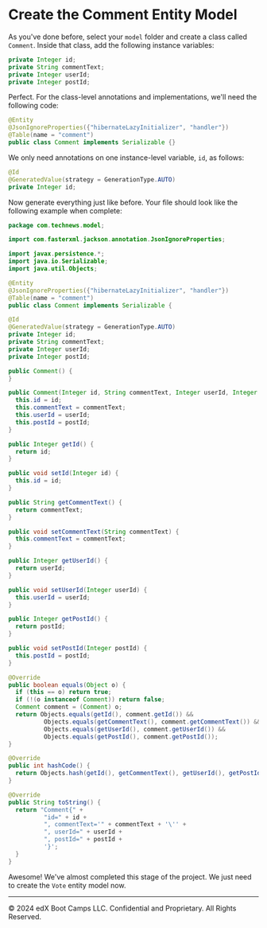 # Create the Comment Entity Model

As you've done before, select your `model` folder and create a class called `Comment`. Inside that class, add the following instance variables:

```java
private Integer id;
private String commentText;
private Integer userId;
private Integer postId;
```

Perfect. For the class-level annotations and implementations, we'll need the following code:

```java
@Entity
@JsonIgnoreProperties({"hibernateLazyInitializer", "handler"})
@Table(name = "comment")
public class Comment implements Serializable {}
```

We only need annotations on one instance-level variable, `id`, as follows:

```java
@Id
@GeneratedValue(strategy = GenerationType.AUTO)
private Integer id;
```

Now generate everything just like before. Your file should look like the following example when complete:

```java
package com.technews.model;

import com.fasterxml.jackson.annotation.JsonIgnoreProperties;

import javax.persistence.*;
import java.io.Serializable;
import java.util.Objects;

@Entity
@JsonIgnoreProperties({"hibernateLazyInitializer", "handler"})
@Table(name = "comment")
public class Comment implements Serializable {

@Id
@GeneratedValue(strategy = GenerationType.AUTO)
private Integer id;
private String commentText;
private Integer userId;
private Integer postId;

public Comment() {
}

public Comment(Integer id, String commentText, Integer userId, Integer postId) {
  this.id = id;
  this.commentText = commentText;
  this.userId = userId;
  this.postId = postId;
}

public Integer getId() {
  return id;
}

public void setId(Integer id) {
  this.id = id;
}

public String getCommentText() {
  return commentText;
}

public void setCommentText(String commentText) {
  this.commentText = commentText;
}

public Integer getUserId() {
  return userId;
}

public void setUserId(Integer userId) {
  this.userId = userId;
}

public Integer getPostId() {
  return postId;
}

public void setPostId(Integer postId) {
  this.postId = postId;
}

@Override
public boolean equals(Object o) {
  if (this == o) return true;
  if (!(o instanceof Comment)) return false;
  Comment comment = (Comment) o;
  return Objects.equals(getId(), comment.getId()) &&
          Objects.equals(getCommentText(), comment.getCommentText()) &&
          Objects.equals(getUserId(), comment.getUserId()) &&
          Objects.equals(getPostId(), comment.getPostId());
}

@Override
public int hashCode() {
  return Objects.hash(getId(), getCommentText(), getUserId(), getPostId());
}

@Override
public String toString() {
  return "Comment{" +
          "id=" + id +
          ", commentText='" + commentText + '\'' +
          ", userId=" + userId +
          ", postId=" + postId +
          '}';
  }
}
```

Awesome! We've almost completed this stage of the project. We just need to create the `Vote` entity model now.

---
© 2024 edX Boot Camps LLC. Confidential and Proprietary. All Rights Reserved.
